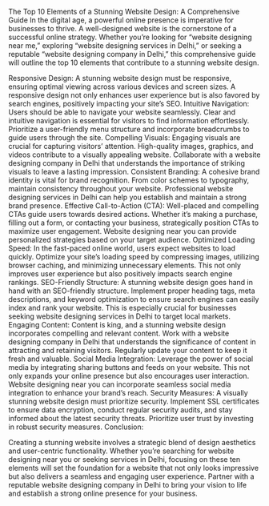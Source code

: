 The Top 10 Elements of a Stunning Website Design: A Comprehensive Guide
In the digital age, a powerful online presence is imperative for businesses to thrive. A well-designed website is the cornerstone of a successful online strategy. Whether you’re looking for “website designing near me,” exploring “website designing services in Delhi,” or seeking a reputable “website designing company in Delhi,” this comprehensive guide will outline the top 10 elements that contribute to a stunning website design.

Responsive Design: A stunning website design must be responsive, ensuring optimal viewing across various devices and screen sizes. A responsive design not only enhances user experience but is also favored by search engines, positively impacting your site’s SEO.
Intuitive Navigation: Users should be able to navigate your website seamlessly. Clear and intuitive navigation is essential for visitors to find information effortlessly. Prioritize a user-friendly menu structure and incorporate breadcrumbs to guide users through the site.
Compelling Visuals: Engaging visuals are crucial for capturing visitors’ attention. High-quality images, graphics, and videos contribute to a visually appealing website. Collaborate with a website designing company in Delhi that understands the importance of striking visuals to leave a lasting impression.
Consistent Branding: A cohesive brand identity is vital for brand recognition. From color schemes to typography, maintain consistency throughout your website. Professional website designing services in Delhi can help you establish and maintain a strong brand presence.
Effective Call-to-Action (CTA): Well-placed and compelling CTAs guide users towards desired actions. Whether it’s making a purchase, filling out a form, or contacting your business, strategically position CTAs to maximize user engagement. Website designing near you can provide personalized strategies based on your target audience.
Optimized Loading Speed: In the fast-paced online world, users expect websites to load quickly. Optimize your site’s loading speed by compressing images, utilizing browser caching, and minimizing unnecessary elements. This not only improves user experience but also positively impacts search engine rankings.
SEO-Friendly Structure: A stunning website design goes hand in hand with an SEO-friendly structure. Implement proper heading tags, meta descriptions, and keyword optimization to ensure search engines can easily index and rank your website. This is especially crucial for businesses seeking website designing services in Delhi to target local markets.
Engaging Content: Content is king, and a stunning website design incorporates compelling and relevant content. Work with a website designing company in Delhi that understands the significance of content in attracting and retaining visitors. Regularly update your content to keep it fresh and valuable.
Social Media Integration: Leverage the power of social media by integrating sharing buttons and feeds on your website. This not only expands your online presence but also encourages user interaction. Website designing near you can incorporate seamless social media integration to enhance your brand’s reach.
Security Measures: A visually stunning website design must prioritize security. Implement SSL certificates to ensure data encryption, conduct regular security audits, and stay informed about the latest security threats. Prioritize user trust by investing in robust security measures.
Conclusion:

Creating a stunning website involves a strategic blend of design aesthetics and user-centric functionality. Whether you’re searching for website designing near you or seeking services in Delhi, focusing on these ten elements will set the foundation for a website that not only looks impressive but also delivers a seamless and engaging user experience. Partner with a reputable website designing company in Delhi to bring your vision to life and establish a strong online presence for your business.
